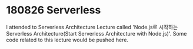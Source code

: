 # 180826 Serverless
I attended to Serverless Architecture Lecture called 'Node.js로 시작하는 Serverless Architecture(Start Serverless Architecture with Node.js)'. Some code related to this lecture would be pushed here.
